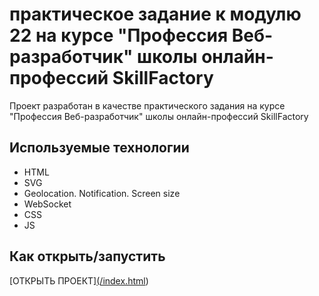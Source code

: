 # практическое задание к модулю 22 на курсе "Профессия Веб-разработчик" школы онлайн-профессий SkillFactory

Проект разработан в качестве практического задания на курсе "Профессия Веб-разработчик"
школы онлайн-профессий SkillFactory

## Используемые технологии

* HTML
* SVG
* Geolocation. Notification. Screen size
* WebSocket
* CSS
* JS


## Как открыть/запустить

[ОТКРЫТЬ ПРОЕКТ][(/index.html](https://irma174.github.io/Module22_homework/))
